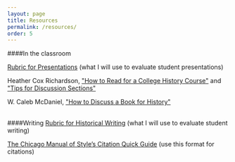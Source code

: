 ```yaml
---
layout: page
title: Resources
permalink: /resources/
order: 5
---
```


####In the classroom

[Rubric for Presentations](/presentation-rubric.pdf/) (what I will use to evaluate student presentations)

Heather Cox Richardson, ["How to Read for a College History Course"](http://histsociety.blogspot.com/2009/05/richardsons-rules-of-order-part-iv-how.html) and ["Tips for Discussion Sections"](http://histsociety.blogspot.com/2009/06/richardsons-rules-of-order-part-v-tips.html)

W. Caleb McDaniel, ["How to Discuss a Book for History"](http://wcm1.web.rice.edu/howtodiscuss.html)<br><br>

####Writing
[Rubric for Historical Writing](/writing-rubric.pdf/) (what I will use to evaluate student writing)

[The Chicago Manual of Style’s Citation Quick Guide](http://www.chicagomanualofstyle.org/tools_citationguide.html) (use this format for citations)

